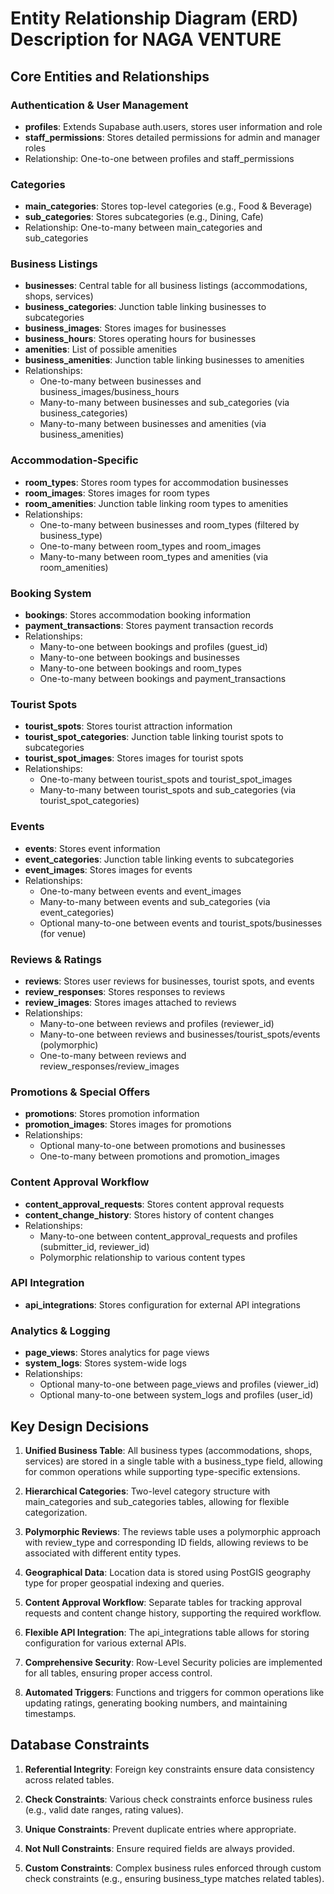 # Entity Relationship Diagram (ERD) Description for NAGA VENTURE

## Core Entities and Relationships

### Authentication & User Management
- **profiles**: Extends Supabase auth.users, stores user information and role
- **staff_permissions**: Stores detailed permissions for admin and manager roles
- Relationship: One-to-one between profiles and staff_permissions

### Categories
- **main_categories**: Stores top-level categories (e.g., Food & Beverage)
- **sub_categories**: Stores subcategories (e.g., Dining, Cafe)
- Relationship: One-to-many between main_categories and sub_categories

### Business Listings
- **businesses**: Central table for all business listings (accommodations, shops, services)
- **business_categories**: Junction table linking businesses to subcategories
- **business_images**: Stores images for businesses
- **business_hours**: Stores operating hours for businesses
- **amenities**: List of possible amenities
- **business_amenities**: Junction table linking businesses to amenities
- Relationships:
  - One-to-many between businesses and business_images/business_hours
  - Many-to-many between businesses and sub_categories (via business_categories)
  - Many-to-many between businesses and amenities (via business_amenities)

### Accommodation-Specific
- **room_types**: Stores room types for accommodation businesses
- **room_images**: Stores images for room types
- **room_amenities**: Junction table linking room types to amenities
- Relationships:
  - One-to-many between businesses and room_types (filtered by business_type)
  - One-to-many between room_types and room_images
  - Many-to-many between room_types and amenities (via room_amenities)

### Booking System
- **bookings**: Stores accommodation booking information
- **payment_transactions**: Stores payment transaction records
- Relationships:
  - Many-to-one between bookings and profiles (guest_id)
  - Many-to-one between bookings and businesses
  - Many-to-one between bookings and room_types
  - One-to-many between bookings and payment_transactions

### Tourist Spots
- **tourist_spots**: Stores tourist attraction information
- **tourist_spot_categories**: Junction table linking tourist spots to subcategories
- **tourist_spot_images**: Stores images for tourist spots
- Relationships:
  - One-to-many between tourist_spots and tourist_spot_images
  - Many-to-many between tourist_spots and sub_categories (via tourist_spot_categories)

### Events
- **events**: Stores event information
- **event_categories**: Junction table linking events to subcategories
- **event_images**: Stores images for events
- Relationships:
  - One-to-many between events and event_images
  - Many-to-many between events and sub_categories (via event_categories)
  - Optional many-to-one between events and tourist_spots/businesses (for venue)

### Reviews & Ratings
- **reviews**: Stores user reviews for businesses, tourist spots, and events
- **review_responses**: Stores responses to reviews
- **review_images**: Stores images attached to reviews
- Relationships:
  - Many-to-one between reviews and profiles (reviewer_id)
  - Many-to-one between reviews and businesses/tourist_spots/events (polymorphic)
  - One-to-many between reviews and review_responses/review_images

### Promotions & Special Offers
- **promotions**: Stores promotion information
- **promotion_images**: Stores images for promotions
- Relationships:
  - Optional many-to-one between promotions and businesses
  - One-to-many between promotions and promotion_images

### Content Approval Workflow
- **content_approval_requests**: Stores content approval requests
- **content_change_history**: Stores history of content changes
- Relationships:
  - Many-to-one between content_approval_requests and profiles (submitter_id, reviewer_id)
  - Polymorphic relationship to various content types

### API Integration
- **api_integrations**: Stores configuration for external API integrations

### Analytics & Logging
- **page_views**: Stores analytics for page views
- **system_logs**: Stores system-wide logs
- Relationships:
  - Optional many-to-one between page_views and profiles (viewer_id)
  - Optional many-to-one between system_logs and profiles (user_id)

## Key Design Decisions

1. **Unified Business Table**: All business types (accommodations, shops, services) are stored in a single table with a business_type field, allowing for common operations while supporting type-specific extensions.

2. **Hierarchical Categories**: Two-level category structure with main_categories and sub_categories tables, allowing for flexible categorization.

3. **Polymorphic Reviews**: The reviews table uses a polymorphic approach with review_type and corresponding ID fields, allowing reviews to be associated with different entity types.

4. **Geographical Data**: Location data is stored using PostGIS geography type for proper geospatial indexing and queries.

5. **Content Approval Workflow**: Separate tables for tracking approval requests and content change history, supporting the required workflow.

6. **Flexible API Integration**: The api_integrations table allows for storing configuration for various external APIs.

7. **Comprehensive Security**: Row-Level Security policies are implemented for all tables, ensuring proper access control.

8. **Automated Triggers**: Functions and triggers for common operations like updating ratings, generating booking numbers, and maintaining timestamps.

## Database Constraints

1. **Referential Integrity**: Foreign key constraints ensure data consistency across related tables.

2. **Check Constraints**: Various check constraints enforce business rules (e.g., valid date ranges, rating values).

3. **Unique Constraints**: Prevent duplicate entries where appropriate.

4. **Not Null Constraints**: Ensure required fields are always provided.

5. **Custom Constraints**: Complex business rules enforced through custom check constraints (e.g., ensuring business_type matches related tables).
